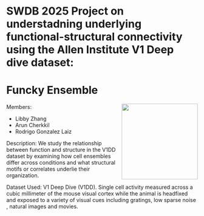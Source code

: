 # SWDB 2025 Project on understadning underlying functional-structural connectivity using the Allen Institute V1 Deep dive dataset:

# Funcky Ensemble

<img align = right height="200" src="https://github.com/user-attachments/assets/d0ff038e-8d39-4cd7-8141-6b4260c6a968" />

Members:

- Libby Zhang
- Arun Cherkkil
- Rodrigo Gonzalez Laiz

Description: We study the relationship between function and structure in the V1DD dataset by examining how cell ensembles differ across conditions and what structural motifs or correlates underlie their organization.

Dataset Used: V1 Deep Dive (V1DD). Single cell activity measured across a cubic millimeter of the mouse visual cortex while the animal is headfixed and exposed to a variety of visual cues including gratings, low sparse noise , natural images and movies. 

